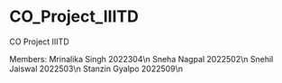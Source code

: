 # CO_Project_IIITD
CO Project IIITD 

Members: Mrinalika Singh 2022304\n
         Sneha Nagpal 2022502\n
         Snehil Jaiswal 2022503\n
         Stanzin Gyalpo 2022509\n
